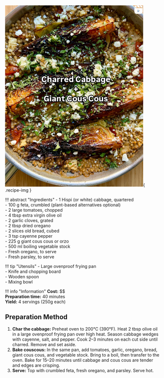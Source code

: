 ![Charred Cabbage and Baked Giant Cous Cous](../images/charred-cabbage-and-baked-giant-couscous.jpg){ .recipe-img }

!!! abstract "Ingredients"
    - 1 Hispi (or white) cabbage, quartered  
    - 100 g feta, crumbled (plant-based alternatives optional)  
    - 2 large tomatoes, chopped  
    - 4 tbsp extra virgin olive oil  
    - 2 garlic cloves, grated  
    - 2 tbsp dried oregano  
    - 2 slices old bread, cubed  
    - 3 tsp cayenne pepper  
    - 225 g giant cous cous or orzo  
    - 500 ml boiling vegetable stock  
    - Fresh oregano, to serve  
    - Fresh parsley, to serve  

!!! tip "Utensils"
    - Large ovenproof frying pan  
    - Knife and chopping board  
    - Wooden spoon  
    - Mixing bowl  

!!! info "Information"
    **Cost:** $$  
    **Preparation time:** 40 minutes  
    **Yield:** 4 servings (250g each)  

## Preparation Method

1. **Char the cabbage:** Preheat oven to 200°C (390°F). Heat 2 tbsp olive oil in a large ovenproof frying pan over high heat. Season cabbage wedges with cayenne, salt, and pepper. Cook 2–3 minutes on each cut side until charred. Remove and set aside.  
2. **Bake couscous:** In the same pan, add tomatoes, garlic, oregano, bread, giant cous cous, and vegetable stock. Bring to a boil, then transfer to the oven. Bake for 15–20 minutes until cabbage and cous cous are tender and edges are crisping.  
3. **Serve:** Top with crumbled feta, fresh oregano, and parsley. Serve hot.  
